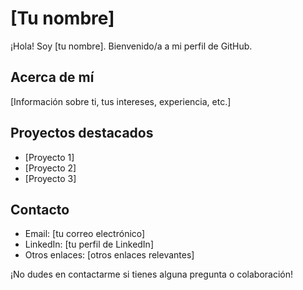 # [Tu nombre]

¡Hola! Soy [tu nombre]. Bienvenido/a a mi perfil de GitHub.

## Acerca de mí

[Información sobre ti, tus intereses, experiencia, etc.]

## Proyectos destacados

- [Proyecto 1]
- [Proyecto 2]
- [Proyecto 3]

## Contacto

- Email: [tu correo electrónico]
- LinkedIn: [tu perfil de LinkedIn]
- Otros enlaces: [otros enlaces relevantes]

¡No dudes en contactarme si tienes alguna pregunta o colaboración!


